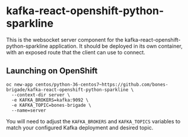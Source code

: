 # kafka-react-openshift-python-sparkline

This is the websocket server component for the kafka-react-openshift-python-sparkline
application. It should be deployed in its own container, with an exposed route
that the client can use to connect.

## Launching on OpenShift

```
oc new-app centos/python-36-centos7~https://github.com/bones-brigade/kafka-react-openshift-python-sparkline \
  --context-dir server \
  -e KAFKA_BROKERS=kafka:9092 \
  -e KAFKA_TOPIC=bones-brigade \
  --name=server
```

You will need to adjust the `KAFKA_BROKERS` and `KAFKA_TOPICS` variables to
match your configured Kafka deployment and desired topic.
